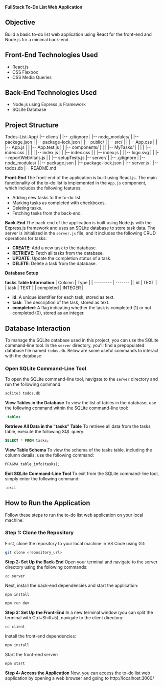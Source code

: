 **FullStack To-Do List Web Application**



## Objective
Build a basic to-do list web application using React for the front-end and Node.js for a minimal back-end.



## Front-End Technologies Used
- React.js
- CSS Flexbox
- CSS Media Queries



## Back-End Technologies Used
- Node.js using Express.js Framework
- SQLite Database



## Project Structure
Todos-List-App/
|-- client/
|   |-- .gitignore
|   |-- node_modules/
|   |-- package.json
|   |-- package-lock.json
|   |-- public/
|   |-- src/
|   |   |-- App.css
|   |   |-- App.js
|   |   |-- App.test.js
|   |   |-- components/
|   |   |   |-- MyTasks/
|   |   |   |   |-- index.css
|   |   |   |   |-- index.js
|   |   |-- index.css
|   |   |-- index.js
|   |   |-- logo.svg
|   |   |-- reportWebVitals.js
|   |   |-- setupTests.js
|-- server/
|   |-- .gitignore
|   |-- node_modules/
|   |-- package.json
|   |-- package-lock.json
|   |-- server.js
|   |-- todos.db
|-- README.md



**Front-End**
The front-end of the application is built using React.js. The main functionality of the to-do list is implemented in the `App.js` component, which includes the following features:
- Adding new tasks to the to-do list.
- Marking tasks as completed with checkboxes.
- Deleting tasks.
- Fetching tasks from the back-end.



**Back-End**
The back-end of the application is built using Node.js with the Express.js framework and uses an SQLite database to store task data. The server is initialized in the `server.js` file, and it includes the following CRUD operations for tasks:
- **CREATE**: Add a new task to the database.
- **RETRIEVE**: Fetch all tasks from the database.
- **UPDATE**: Update the completion status of a task.
- **DELETE**: Delete a task from the database.



**Database Setup**

**tasks Table Information**
| Column    | Type    | 
| --------- | ------- | 
| id        | TEXT    | 
| task      | TEXT    | 
| completed | INTEGER | 

- **id**: A unique identifier for each task, stored as text.
- **task**: The description of the task, stored as text.
- **completed**: A flag indicating whether the task is completed (1) or not completed (0), stored as an integer.

## Database Interaction
To manage the SQLite database used in this project, you can use the SQLite command-line tool. In the `server` directory, you'll find a prepopulated database file named `todos.db`. Below are some useful commands to interact with the database:

### Open SQLite Command-Line Tool
To open the SQLite command-line tool, navigate to the `server` directory and run the following command:
```bash
sqlite3 todos.db
```

**View Tables in the Database**
To view the list of tables in the database, use the following command within the SQLite command-line tool:
```sql
.tables
```

**Retrieve All Data in the "tasks" Table**
To retrieve all data from the tasks table, execute the following SQL query:
```sql
SELECT * FROM tasks;
```

**View Table Schema**
To view the schema of the tasks table, including the column details, use the following command:
```sql
PRAGMA table_info(tasks);
```

**Exit SQLite Command-Line Tool**
To exit from the SQLite command-line tool, simply enter the following command:
```sql
.exit
```



## How to Run the Application

Follow these steps to run the to-do list web application on your local machine:

### Step 1: Clone the Repository
First, clone the repository to your local machine in VS Code using Git:
```bash
git clone <repository_url>
```

**Step 2: Set Up the Back-End**
Open your terminal and navigate to the server directory using the following commands:
```bash
cd server
```
Next, install the back-end dependencies and start the application:
```bash
npm install
```
```bash
npm run dev
```

**Step 3: Set Up the Front-End**
In a new terminal window (you can split the terminal with Ctrl+Shift+5), navigate to the client directory:
```bash
cd client
```

Install the front-end dependencies:
```bash
npm install
```

Start the front-end server:
```bash
npm start
```



**Step 4: Access the Application**
Now, you can access the to-do list web application by opening a web browser and going to
http://localhost:3000/

